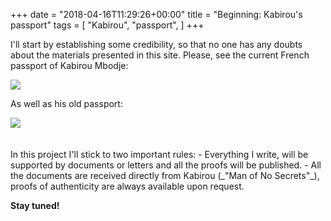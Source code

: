 +++
date = "2018-04-16T11:29:26+00:00"
title = "Beginning: Kabirou's passport"
tags = [
    "Kabirou",
    "passport",
]
+++

I'll start by establishing some credibility, so that no one has any doubts about the materials presented in this site. Please, see the current French passport of Kabirou Mbodje:
<div class="container" style="width:auto">
  <a target="blank" href="https://res.cloudinary.com/vincentstradic/image/upload/v1523977187/Kabirou_passport_ca14jy.jpg">
    <img src="https://res.cloudinary.com/vincentstradic/image/upload/v1523977187/Kabirou_passport_ca14jy.jpg" style="max-width:100%">
  </a>
</div>

As well as his old passport:
<!--more-->

<div class="container" style="width:auto">
  <a target="blank" href="https://res.cloudinary.com/vincentstradic/image/upload/v1523977188/Kabirou_old_passport_wct6ij.jpg">
    <img src="https://res.cloudinary.com/vincentstradic/image/upload/v1523977188/Kabirou_old_passport_wct6ij.jpg" style="max-width:100%">
  </a>
</div>
<br></br>
In this project I'll stick to two important rules:
- Everything I write, will be supported by documents or letters and all the proofs will be published.
- All the documents are received directly from Kabirou (_"Man of No Secrets"_), proofs of authenticity are always available upon request.

**Stay tuned!**
